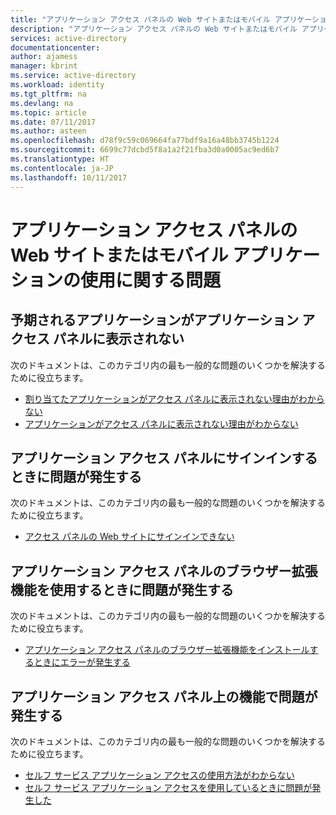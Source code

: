 ```yaml
---
title: "アプリケーション アクセス パネルの Web サイトまたはモバイル アプリケーションの使用に関する問題\""
description: "アプリケーション アクセス パネルの Web サイトまたはモバイル アプリケーションの使用に関する問題\""
services: active-directory
documentationcenter: 
author: ajamess
manager: kbrint
ms.service: active-directory
ms.workload: identity
ms.tgt_pltfrm: na
ms.devlang: na
ms.topic: article
ms.date: 07/11/2017
ms.author: asteen
ms.openlocfilehash: d78f9c59c069664fa77bdf9a16a48bb3745b1224
ms.sourcegitcommit: 6699c77dcbd5f8a1a2f21fba3d0a0005ac9ed6b7
ms.translationtype: HT
ms.contentlocale: ja-JP
ms.lasthandoff: 10/11/2017
---
```

# <a name="problems-using-the-application-access-panel-website-or-mobile-application"></a>アプリケーション アクセス パネルの Web サイトまたはモバイル アプリケーションの使用に関する問題


## <a name="i-do-not-see-the-applications-i-expect-on-the-application-access-panel"></a>予期されるアプリケーションがアプリケーション アクセス パネルに表示されない
  次のドキュメントは、このカテゴリ内の最も一般的な問題のいくつかを解決するために役立ちます。
  * [割り当てたアプリケーションがアクセス パネルに表示されない理由がわからない](https://docs.microsoft.com/azure/active-directory/application-access-panel-unexpected-application-not-appearing/?/?WT.mc_id=DMC_AAD_Manage_Apps_Troubleshooting_Nav)
  * [アプリケーションがアクセス パネルに表示されない理由がわからない](https://docs.microsoft.com/azure/active-directory/application-access-panel-unexpected-application-appears/?/?WT.mc_id=DMC_AAD_Manage_Apps_Troubleshooting_Nav)

## <a name="im-having-problems-signing-in-to-the-application-access-panel"></a>アプリケーション アクセス パネルにサインインするときに問題が発生する
  次のドキュメントは、このカテゴリ内の最も一般的な問題のいくつかを解決するために役立ちます。
  * [アクセス パネルの Web サイトにサインインできない](https://docs.microsoft.com/azure/active-directory/application-access-panel-web-sign-in-problem/?/?WT.mc_id=DMC_AAD_Manage_Apps_Troubleshooting_Nav)

## <a name="im-having-problems-using-the-application-access-panel-browser-extension"></a>アプリケーション アクセス パネルのブラウザー拡張機能を使用するときに問題が発生する
  次のドキュメントは、このカテゴリ内の最も一般的な問題のいくつかを解決するために役立ちます。
  * [アプリケーション アクセス パネルのブラウザー拡張機能をインストールするときにエラーが発生する](https://docs.microsoft.com/azure/active-directory/application-access-panel-extension-problem-installing/?/?WT.mc_id=DMC_AAD_Manage_Apps_Troubleshooting_Nav)

## <a name="im-having-problems-with-a-feature-on-the-application-access-panel"></a>アプリケーション アクセス パネル上の機能で問題が発生する
  次のドキュメントは、このカテゴリ内の最も一般的な問題のいくつかを解決するために役立ちます。
  * [セルフ サービス アプリケーション アクセスの使用方法がわからない](https://docs.microsoft.com/azure/active-directory/application-access-panel-self-service-applications-how-to/?/?WT.mc_id=DMC_AAD_Manage_Apps_Troubleshooting_Nav)
  * [セルフ サービス アプリケーション アクセスを使用しているときに問題が発生した](https://docs.microsoft.com/azure/active-directory/application-access-panel-self-service-applications-problem/?/?WT.mc_id=DMC_AAD_Manage_Apps_Troubleshooting_Nav)
